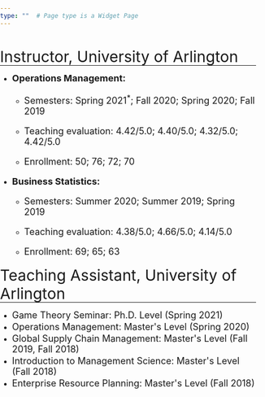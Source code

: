 ```yaml
---
type: ""  # Page type is a Widget Page
---
```

<div class="article-container pt-3"><h1></h1>
<div class=article-metadata></div>
</div>

<style>
html, body {
                margin: 0;
                padding: 0;
         }
  
he {
  font-size: 30px;
}

se {
  font-size: 18px;
}

li{
  margin: 2px 0;
}

hr { 
  margin-top: -15px; margin-bottom: 8px;
}


</style>

<div class=article-container><div class=article-style>

<he>Instructor, University of Arlington</he>
<hr>

<ul><li><se><strong>Operations Management:</strong></se>
  <ul>
  <li><p style="font-size:18px;">Semesters: Spring 2021<sup>*</sup>; Fall 2020; Spring 2020; Fall 2019</em></p></li>
  <li><p style="font-size:18px;">Teaching evaluation: 4.42/5.0; 4.40/5.0; 4.32/5.0; 4.42/5.0</p></li>  
  <li><p style="font-size:18px;">Enrollment: 50; 76; 72; 70</em></p></li>
  </ul>
 </li>

<li><se><strong>Business Statistics:</strong></se>
  <ul>
  <li><p style="font-size:18px;">Semesters: Summer 2020; Summer 2019; Spring 2019</em></p></li>
  <li><p style="font-size:18px;">Teaching evaluation: 4.38/5.0; 4.66/5.0; 4.14/5.0</p></li>  
  <li><p style="font-size:18px;">Enrollment: 69; 65; 63</em></p></li>
  </ul>
 </li></ul>

<he>Teaching Assistant, University of Arlington</he> 
<hr>

<ul>
  <li><se>Game Theory Seminar: Ph.D. Level (Spring 2021)</se>
  <li><se>Operations Management: Master's Level (Spring 2020)</se>
 <li><se>Global Supply Chain Management: Master's Level (Fall 2019, Fall 2018)</se>
  <li><se>Introduction to Management Science: Master's Level (Fall 2018)</se>
  <li><se>Enterprise Resource Planning: Master's Level (Fall 2018)</se>
</ul>

<p></p></div></div></article>

